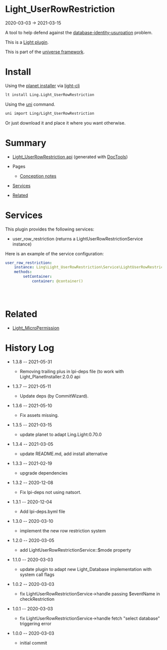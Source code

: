 Light_UserRowRestriction
===========
2020-03-03 -> 2021-03-15



A tool to help defend against the [database-identity-usurpation](https://github.com/lingtalfi/TheBar/blob/master/discussions/database-identity-usurpation.md) problem.

This is a [Light plugin](https://github.com/lingtalfi/Light/blob/master/doc/pages/plugin.md).

This is part of the [universe framework](https://github.com/karayabin/universe-snapshot).


Install
==========
Using the [planet installer](https://github.com/lingtalfi/Light_PlanetInstaller) via [light-cli](https://github.com/lingtalfi/Light_Cli)
```bash
lt install Ling.Light_UserRowRestriction
```

Using the [uni](https://github.com/lingtalfi/universe-naive-importer) command.
```bash
uni import Ling/Light_UserRowRestriction
```

Or just download it and place it where you want otherwise.






Summary
===========
- [Light_UserRowRestriction api](https://github.com/lingtalfi/Light_UserRowRestriction/blob/master/doc/api/Ling/Light_UserRowRestriction.md) (generated with [DocTools](https://github.com/lingtalfi/DocTools))
- Pages
    - [Conception notes](https://github.com/lingtalfi/Light_UserRowRestriction/blob/master/doc/pages/conception-notes.md)


- [Services](#services)
- [Related](#related)



Services
=========


This plugin provides the following services:

- user_row_restriction (returns a LightUserRowRestrictionService instance)




Here is an example of the service configuration:

```yaml
user_row_restriction:
    instance: Ling\Light_UserRowRestriction\Service\LightUserRowRestrictionService
    methods:
        setContainer:
            container: @container()





```


Related
===========
- [Light_MicroPermission](https://github.com/lingtalfi/Light_MicroPermission)



History Log
=============

- 1.3.8 -- 2021-05-31

    - Removing trailing plus in lpi-deps file (to work with Light_PlanetInstaller:2.0.0 api

- 1.3.7 -- 2021-05-11

    - Update deps (by CommitWizard).

- 1.3.6 -- 2021-05-10

    - Fix assets missing.

- 1.3.5 -- 2021-03-15

    - update planet to adapt Ling.Light:0.70.0

- 1.3.4 -- 2021-03-05

    - update README.md, add install alternative

- 1.3.3 -- 2021-02-19

    - upgrade dependencies

- 1.3.2 -- 2020-12-08

    - Fix lpi-deps not using natsort.

- 1.3.1 -- 2020-12-04

    - Add lpi-deps.byml file

- 1.3.0 -- 2020-03-10

    - implement the new row restriction system 
    
- 1.2.0 -- 2020-03-05

    - add LightUserRowRestrictionService::$mode property 
    
- 1.1.0 -- 2020-03-03

    - update plugin to adapt new Light_Database implementation with system call flags 
    
- 1.0.2 -- 2020-03-03

    - fix LightUserRowRestrictionService->handle passing $eventName in checkRestriction 
    
- 1.0.1 -- 2020-03-03

    - fix LightUserRowRestrictionService->handle fetch "select database" triggering error
    
- 1.0.0 -- 2020-03-03

    - initial commit